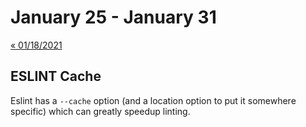 # January 25 - January 31

[« 01/18/2021](0118.md)

## ESLINT Cache

Eslint has a `--cache` option (and a location option to put it somewhere specific) which can greatly speedup linting.
